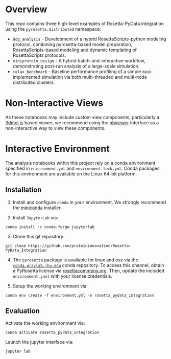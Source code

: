 # Overview

This repo contains three high-level examples of Rosetta-PyData integration
using the `pyrosetta.distributed` namespace:

* `ddg_analysis` - Development of a hybrid RosettaScripts-python modeling
  protocol, combining pyrosetta-based model preparation,
  RosettaScripts-based modeling and dynamic templating of RosettaScripts
  protocols.
* `miniprotein_design` - A hybrid batch-and-interactive workflow,
  demonstrating post-run analysis of a large-scale simulation.
* `relax_benchmark` - Baseline performance profiling of a simple `dask` implemented
   simulation via both multi-threaded and multi-node distributed clusters.

# Non-Interactive Views

As these notebooks may include custom view components, particularly
a [3dmol.js](https://3dmol.csb.pitt.edu) based viewer, we recommend using
the
[nbviewer](https://nbviewer.jupyter.org/github/proteininnovation/Rosetta-PyData_Integration/tree/master/)
interface as a non-interactive way to view these components.

# Interactive Environment

The analysis notebooks within this project rely on a conda environment
specified in `environment.yml` and `environment.lock.yml`. Conda packages
for this environment are available on the Linux 64-bit platform.

## Installation 

1. Install and configure `conda` in your environment. We strongly
  recommend the [miniconda](https://docs.conda.io/en/latest/miniconda.html)
  installer.

2. Install `JupyterLab` via:
```
conda install -c conda-forge jupyterlab
```

3. Clone this git repository:
```
git clone https://github.com/proteininnovation/Rosetta-PyData_Integration
```

4. The `pyrosetta` package is available for linux and osx via the
  [`conda.graylab.jhu.edu`](http:/conda.graylab.jhu.edu) conda repository.
  To access this channel, obtain a PyRosetta license via
  [rosettacommons.org](https://www.rosettacommons.org/software/license-and-download).
  Then, update the included `environment.yaml` with your license credentials.

5. Setup the working environment via:
  ```
  conda env create -f environment.yml -n rosetta_pydata_integration
  ```
  

## Evaluation 

Activate the working environment via:

```
conda activate rosetta_pydata_integration
```

Launch the jupyter interface via:

```
jupyter lab
```
